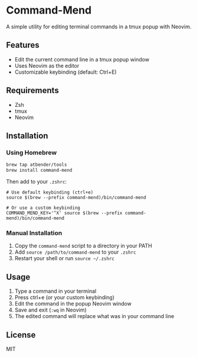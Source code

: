 # Command-Mend

A simple utility for editing terminal commands in a tmux popup with Neovim.

## Features

- Edit the current command line in a tmux popup window
- Uses Neovim as the editor
- Customizable keybinding (default: Ctrl+E)

## Requirements

- Zsh
- tmux
- Neovim

## Installation

### Using Homebrew

```bash
brew tap atbender/tools
brew install command-mend
```

Then add to your `.zshrc`:

```
# Use default keybinding (ctrl+e)
source $(brew --prefix command-mend)/bin/command-mend

# Or use a custom keybinding
COMMAND_MEND_KEY='^X' source $(brew --prefix command-mend)/bin/command-mend
```

### Manual Installation

1. Copy the `command-mend` script to a directory in your PATH
2. Add `source /path/to/command-mend` to your `.zshrc`
3. Restart your shell or run `source ~/.zshrc`

## Usage

1. Type a command in your terminal
2. Press ctrl+e (or your custom keybinding)
3. Edit the command in the popup Neovim window
4. Save and exit (`:wq` in Neovim)
5. The edited command will replace what was in your command line

## License

MIT
